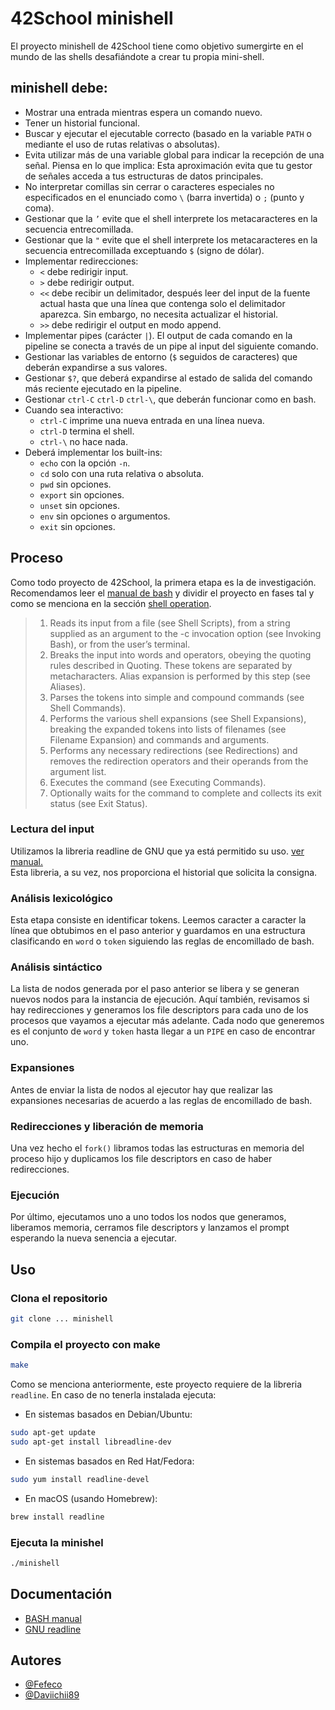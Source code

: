 # 42School minishell 

El proyecto minishell de 42School tiene como objetivo sumergirte en el mundo de las shells desafiándote a crear tu propia mini-shell. 

## minishell debe:
- Mostrar una entrada mientras espera un comando nuevo.
- Tener un historial funcional.
- Buscar y ejecutar el ejecutable correcto (basado en la variable `PATH` o mediante el uso de rutas relativas o absolutas).
- Evita utilizar más de una variable global para indicar la recepción de una señal. Piensa en lo que implica: Esta aproximación evita que tu gestor de señales acceda a tus estructuras de datos principales.
- No interpretar comillas sin cerrar o caracteres especiales no especificados en el enunciado como `\` (barra invertida) o `;` (punto y coma).
- Gestionar que la `’` evite que el shell interprete los metacaracteres en la secuencia
entrecomillada.
- Gestionar que la `"` evite que el shell interprete los metacaracteres en la secuencia entrecomillada exceptuando `$` (signo de dólar).
- Implementar redirecciones:
  - `<` debe redirigir input.
  - `>` debe redirigir output.
  - `<<` debe recibir un delimitador, después leer del input de la fuente actual hasta que una línea que contenga solo el delimitador aparezca. Sin embargo, no necesita actualizar el historial.
  - `>>` debe redirigir el output en modo append.
- Implementar pipes (carácter `|`). El output de cada comando en la pipeline se conecta a través de un pipe al input del siguiente comando.
- Gestionar las variables de entorno (`$` seguidos de caracteres) que deberán expandirse a sus valores.
- Gestionar `$?`, que deberá expandirse al estado de salida del comando más reciente ejecutado en la pipeline.
- Gestionar `ctrl-C` `ctrl-D` `ctrl-\`, que deberán funcionar como en bash.
- Cuando sea interactivo:
  - `ctrl-C` imprime una nueva entrada en una línea nueva.
  - `ctrl-D` termina el shell.
  - `ctrl-\` no hace nada.
- Deberá implementar los built-ins:
  - `echo` con la opción `-n`.
  - `cd` solo con una ruta relativa o absoluta.
  - `pwd` sin opciones.
  - `export` sin opciones.
  - `unset` sin opciones.
  - `env` sin opciones o argumentos.
  - `exit` sin opciones.
 
## Proceso
Como todo proyecto de 42School, la primera etapa es la de investigación.  
Recomendamos leer el [manual de bash](https://www.gnu.org/software/bash/manual/html_node/index.html) y dividir el proyecto en fases tal y como se menciona en la sección [shell operation](https://www.gnu.org/software/bash/manual/html_node/Shell-Operation.html).

> 1.  Reads its input from a file (see Shell Scripts), from a string supplied as an argument to the -c invocation option (see Invoking Bash), or from the user’s terminal.
> 2.  Breaks the input into words and operators, obeying the quoting rules described in Quoting. These tokens are separated by metacharacters. Alias expansion is performed by this step (see Aliases).
> 3.  Parses the tokens into simple and compound commands (see Shell Commands).
> 4.  Performs the various shell expansions (see Shell Expansions), breaking the expanded tokens into lists of filenames (see Filename Expansion) and commands and arguments.
> 5.  Performs any necessary redirections (see Redirections) and removes the redirection operators and their operands from the argument list.
> 6.  Executes the command (see Executing Commands).
> 7.  Optionally waits for the command to complete and collects its exit status (see Exit Status).

### Lectura del input
Utilizamos la libreria readline de GNU que ya está permitido su uso. [ver manual.](https://tiswww.case.edu/php/chet/readline/rltop.html)  
Esta libreria, a su vez, nos proporciona el historial que solicita la consigna.   

### Análisis lexicológico
Esta etapa consiste en identificar tokens. Leemos caracter a caracter la línea que obtubimos en el paso anterior y guardamos en una estructura clasificando en `word` o `token` siguiendo las reglas de encomillado de bash.

### Análisis sintáctico
La lista de nodos generada por el paso anterior se libera y se generan nuevos nodos para la instancia de ejecución. Aquí también, revisamos si hay redirecciones y generamos los file descriptors para cada uno de los procesos que vayamos a ejecutar más adelante. Cada nodo que generemos es el conjunto de `word` y `token` hasta llegar a un `PIPE` en caso de encontrar uno.

### Expansiones
Antes de enviar la lista de nodos al ejecutor hay que realizar las expansiones necesarias de acuerdo a las reglas de encomillado de bash.

### Redirecciones y liberación de memoria
Una vez hecho el `fork()` libramos todas las estructuras en memoria del proceso hijo y duplicamos los file descriptors en caso de haber redirecciones.

### Ejecución
Por último, ejecutamos uno a uno todos los nodos que generamos, liberamos memoria, cerramos file descriptors y lanzamos el prompt esperando la nueva senencia a ejecutar.

## Uso
### Clona el repositorio
```bash
git clone ... minishell
```
### Compila el proyecto con make
```bash
make
```
Como se menciona anteriormente, este proyecto requiere de la libreria `readline`. En caso de no tenerla instalada ejecuta:
- En sistemas basados en Debian/Ubuntu:
```bash
sudo apt-get update
sudo apt-get install libreadline-dev
```
- En sistemas basados en Red Hat/Fedora:
```bash
sudo yum install readline-devel
```
- En macOS (usando Homebrew):
```bash
brew install readline
```

### Ejecuta la minishel
```bash
./minishell
```
## Documentación
- [BASH manual](https://www.gnu.org/software/bash/manual/html_node/index.html)
- [GNU readline](https://tiswww.case.edu/php/chet/readline/rltop.html)

## Autores

- [@Fefeco](https://www.github.com/Fefeco)
- [@Daviichii89](https://github.com/Daviichii89)














